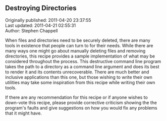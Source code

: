## Destroying Directories  
Originally published: 2011-04-20 23:37:55  
Last updated: 2011-04-21 02:55:31  
Author: Stephen Chappell  
  
When files and directories need to be securely deleted, there are many tools in existence that people can turn to for their needs. While there are many ways one might go about manually deleting files and removing directories, this recipe provides a sample implementation of what may be considered throughout the process. This destructive command line program takes the path to a directory as a command line argument and does its best to render it and its contents unrecoverable. There are much better and inclusive applications than this one, but those wishing to write their own utilities may take some inspiration from this recipe while writing their own tools.

If there are any recommendation for this recipe or if anyone wishes to down-vote this recipe, please provide corrective criticism showing the the program's faults and give suggestions on how you would fix any problems that it might have.